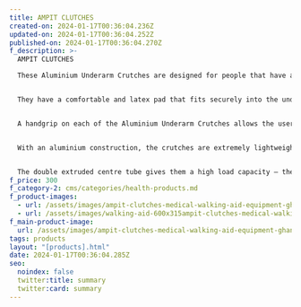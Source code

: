 ```yaml
---
title: AMPIT CLUTCHES
created-on: 2024-01-17T00:36:04.236Z
updated-on: 2024-01-17T00:36:04.252Z
published-on: 2024-01-17T00:36:04.270Z
f_description: >-
  AMPIT CLUTCHES

  These Aluminium Underarm Crutches are designed for people that have an immobile leg that cannot support any weight.


  They have a comfortable and latex pad that fits securely into the underarm area, allowing the user’s weight to be supported.


  A handgrip on each of the Aluminium Underarm Crutches allows the user to grasp them securely.


  With an aluminium construction, the crutches are extremely lightweight, making them suitable for people with poor levels of strength.


  The double extruded centre tube gives them a high load capacity – the crutches can support users weighing up to 160kg (25 stone).
f_price: 300
f_category-2: cms/categories/health-products.md
f_product-images:
  - url: /assets/images/ampit-clutches-medical-walking-aid-equipment-ghana-2-accra-gotogh.com.webp
  - url: /assets/images/walking-aid-600x315ampit-clutches-medical-walking-aid-equipment-ghana-accra-gotogh.com.jpg
f_main-product-image:
  url: /assets/images/ampit-clutches-medical-walking-aid-equipment-ghana-accra-gotogh.com.jpg
tags: products
layout: "[products].html"
date: 2024-01-17T00:36:04.285Z
seo:
  noindex: false
  twitter:title: summary
  twitter:card: summary
---
```

